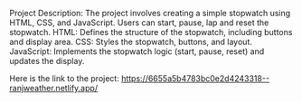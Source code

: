 Project Description:
The project involves creating a simple stopwatch using HTML, CSS, and JavaScript.
Users can start, pause, lap and reset the stopwatch.
HTML: Defines the structure of the stopwatch, including buttons and display area.
CSS: Styles the stopwatch, buttons, and layout.
JavaScript: Implements the stopwatch logic (start, pause, reset) and updates the display.

Here is the link to the project:
https://6655a5b4783bc0e2d4243318--ranjweather.netlify.app/
